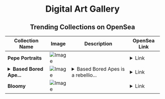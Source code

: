 <div align="center">

# Digital Art Gallery

## Trending Collections on OpenSea

| Collection Name                       | Image                                                                                     | Description                       | OpenSea Link                                                                                          |
|---------------------------------------|-------------------------------------------------------------------------------------------|-----------------------------------|--------------------------------------------------------------------------------------------------------|
| **Pepe Portraits** | ![Image](https://i.seadn.io/s/raw/files/ca206e0d66a5e45eb083915b6146b894.png?w=500&auto=format?w=200&auto=format) |  | <details><summary>Link</summary>[Pepe Portraits](https://opensea.io/collection/pepe-portraits-76)</details> |
| **<details><summary>Based Bored Ape...</summary>Based Bored Apes</details>** | ![Image](https://i.seadn.io/s/raw/files/db5732761488fa9c0f7a19d8dda23892.png?w=500&auto=format?w=200&auto=format) | <details><summary>Based Bored Apes is a rebellio...</summary>Based Bored Apes is a rebellious twist on the classic NFT ape vibe, blending an effortless cool with street-smart attitude. Each unique piece celebrates nonconformity and unapologetic style, making it a standout addition to any digital art collection. OG Collection of BASE.</details> | <details><summary>Link</summary>[Based Bored Apes](https://opensea.io/collection/based-bored-apes-102)</details> |
| **Bloomy** | ![Image](https://i.seadn.io/s/raw/files/e0092fed6df3c4ec5267c5d8cc1d3763.png?w=500&auto=format?w=200&auto=format) |  | <details><summary>Link</summary>[Bloomy](https://opensea.io/collection/bloomy-3)</details> |

</div>